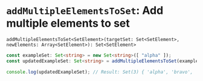 # `addMultipleElementsToSet`: Add multiple elements to set

```
addMultipleElementsToSet<SetElement>(targetSet: Set<SetElement>, newElements: Array<SetElement>): Set<SetElement>
```

```typescript
const exampleSet: Set<string> = new Set<string>([ "alpha" ]);
const updatedExampleSet: Set<string> = addMultipleElementsToSet(exampleSet, [ "bravo", "charlie" ]);

console.log(updatedExampleSet); // Result: Set(3) { 'alpha', 'bravo', 'charlie' }
```
